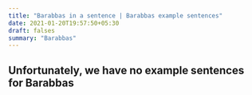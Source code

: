 ```yaml
---
title: "Barabbas in a sentence | Barabbas example sentences"
date: 2021-01-20T19:57:50+05:30
draft: falses
summary: "Barabbas"
---
```

## Unfortunately, we have no example sentences for Barabbas                 
